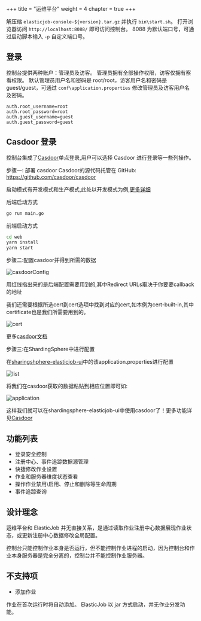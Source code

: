 +++
title = "运维平台"
weight = 4
chapter = true
+++

解压缩 `elasticjob-console-${version}.tar.gz` 并执行 `bin\start.sh`。
打开浏览器访问 `http://localhost:8088/` 即可访问控制台。
8088 为默认端口号，可通过启动脚本输入 `-p` 自定义端口号。

## 登录

控制台提供两种账户：管理员及访客。
管理员拥有全部操作权限，访客仅拥有察看权限。
默认管理员用户名和密码是 root/root，访客用户名和密码是 guest/guest，可通过 `conf\application.properties` 修改管理员及访客用户名及密码。

```
auth.root_username=root
auth.root_password=root
auth.guest_username=guest
auth.guest_password=guest
```

## Casdoor 登录

控制台集成了[Casdoor](https://casdoor.org/)单点登录,用户可以选择 Casdoor 进行登录等一些列操作。

步骤一: 部署 casdoor
Casdoor的源代码托管在 GitHub: https://github.com/casdoor/casdoor 

启动模式有开发模式和生产模式,此处以开发模式为例,[更多详细](https://casdoor.org/docs/basic/server-installation)

后端启动方式

```bash
go run main.go
```

前端启动方式

```bash
cd web
yarn install
yarn start
```

步骤二:配置casdoor并得到所需的数据

![casdoorConfig](https://shardingsphere.apache.org/elasticjob/current/img/casdoor/casdoorConfig.png)

用红线指出来的是后端配置需要用到的,其中Redirect URLs取决于你要要callback的地址

我们还需要根据所选cert到cert选项中找到对应的cert,如本例为cert-built-in,其中certificate也是我们所需要用到的。

![cert](https://shardingsphere.apache.org/elasticjob/current/img/casdoor/cert.png)

更多[casdoor文档](https://casdoor.org/docs/overview)

步骤三:在ShardingSphere中进行配置

在[sharingshphere-elasticjob-ui](https://github.com/apache/shardingsphere-elasticjob-ui)中的该application.properties进行配置

![list](https://shardingsphere.apache.org/elasticjob/current/img/casdoor/list.png)

将我们在casdoor获取的数据粘贴到相应位置即可如:

![application](https://shardingsphere.apache.org/elasticjob/current/img/casdoor/application.png)

这样我们就可以在shardingsphere-elasticjob-ui中使用casdoor了！更多功能详见[Casdoor](https://casdoor.org/)

## 功能列表

- 登录安全控制
- 注册中心、事件追踪数据源管理
- 快捷修改作业设置
- 作业和服务器维度状态查看
- 操作作业禁用\启用、停止和删除等生命周期
- 事件追踪查询

## 设计理念

运维平台和 ElasticJob 并无直接关系，是通过读取作业注册中心数据展现作业状态，或更新注册中心数据修改全局配置。

控制台只能控制作业本身是否运行，但不能控制作业进程的启动，因为控制台和作业本身服务器是完全分离的，控制台并不能控制作业服务器。

## 不支持项

* 添加作业

作业在首次运行时将自动添加。
ElasticJob 以 jar 方式启动，并无作业分发功能。
